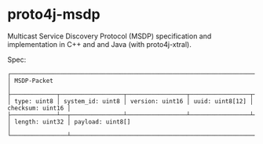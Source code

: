 # proto4j-msdp
Multicast Service Discovery Protocol (MSDP) specification and implementation in C++ and and Java (with proto4j-xtral).

Spec:

    ┌───────────────────────────────────────────────────────────────────────────────────────┐
    │ MSDP-Packet                                                                           │
    ├─────────────┬──────────────────┬─────────────────┬─────────────────┬──────────────────┤
    │ type: uint8 │ system_id: uint8 │ version: uint16 │ uuid: uint8[12] │ checksum: uint16 │
    ├─────────────┴──┬───────────────┴─────────────────┴─────────────────┴──────────────────┤
    │ length: uint32 │ payload: uint8[]                                                     │
    └────────────────┴──────────────────────────────────────────────────────────────────────┘
